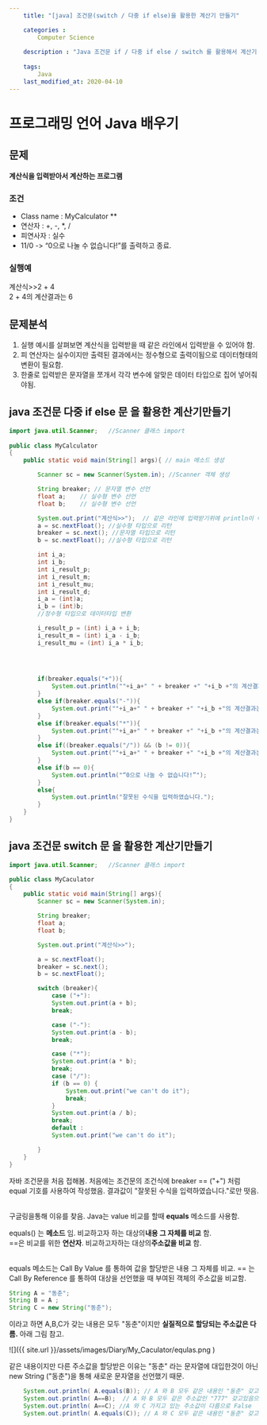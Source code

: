 ```yaml
---
    title: "[java] 조건문(switch / 다중 if else)을 활용한 계산기 만들기"

    categories : 
        Computer Science
        
    description : "Java 조건문 if / 다중 if else / switch 를 활용해서 계산기 만들기"
    
    tags:
        Java
    last_modified_at: 2020-04-10
---
```

# 프로그래밍 언어 Java 배우기

## 문제 
**계산식을 입력받아서 계산하는 프로그램**<br/>

### 조건
* Class name : MyCalculator **
* 연산자 : +, -, *, /
* 피연사자 : 실수
* 11/0 -> “0으로 나눌 수 없습니다!”를 출력하고 종료.

### 실행예
계산식>>2 + 4<br/>
2 + 4의 계산결과는 6

## 문제분석
1. 실행 예시를 살펴보면 계산식을 입력받을 때 같은 라인에서 입력받을 수 있어야 함.
2. 피 연산자는 실수이지만 출력된 결과에서는 정수형으로 출력이됨으로 데이터형태의 변환이 필요함.
3. 한줄로 입력받은 문자열을 쪼개서 각각 변수에 알맞은 데이터 타입으로 집어 넣어줘야됨. 



## java 조건문 다중 if else 문 을 활용한 계산기만들기
```java
import java.util.Scanner;   //Scanner 클래스 import
 
public class MyCalculator
{
    public static void main(String[] args){ // main 메소드 생성

        Scanner sc = new Scanner(System.in); //Scanner 객체 생성

        String breaker; // 문자열 변수 선언
        float a;    // 실수형 변수 선언
        float b;    // 실수형 변수 선언

        System.out.print("계산식>>");  // 같은 라인에 입력받기위에 println이 아닌 print 사용
        a = sc.nextFloat(); //실수형 타입으로 리턴
        breaker = sc.next(); //문자열 타입으로 리턴
        b = sc.nextFloat(); //실수형 타입으로 리턴

        int i_a;
        int i_b;
        int i_result_p;
        int i_result_m;
        int i_result_mu;
        int i_result_d;
        i_a = (int)a;
        i_b = (int)b;
        //정수형 타입으로 데이터타입 변환        

        i_result_p = (int) i_a + i_b;
        i_result_m = (int) i_a - i_b;
        i_result_mu = (int) i_a * i_b;

       
        

        if(breaker.equals("+")){
            System.out.println(""+i_a+" " + breaker +" "+i_b +"의 계산결과는" +" " +(i_result_p));
        }
        else if(breaker.equals("-")){
            System.out.print(""+i_a+" " + breaker +" "+i_b +"의 계산결과는" +" " +(i_result_m));
        }
        else if(breaker.equals("*")){
            System.out.print(""+i_a+" " + breaker +" "+i_b +"의 계산결과는" +" " +(i_result_mu));
        }
        else if((breaker.equals("/")) && (b != 0)){
            System.out.print(""+i_a+" " + breaker +" "+i_b +"의 계산결과는" +" " +(a / b));
        }
        else if(b == 0){
            System.out.println("“0으로 나눌 수 없습니다!”");
        }
        else{
            System.out.println("잘못된 수식을 입력하였습니다.");
        }
    }
}

```
## java 조건문 switch 문 을 활용한 계산기만들기
```java
import java.util.Scanner;   //Scanner 클래스 import

public class MyCaculator
{
    public static void main(String[] args){
        Scanner sc = new Scanner(System.in);

        String breaker;
        float a;
        float b;

        System.out.print("계산식>>");

        a = sc.nextFloat();
        breaker = sc.next();
        b = sc.nextFloat();

        switch (breaker){
            case ("+"):
            System.out.print(a + b);
            break;

            case ("-"):
            System.out.print(a - b);
            break;

            case ("*"):
            System.out.print(a * b);
            break;
            case ("/"):
            if (b == 0) {
                System.out.print("we can't do it");
                break;
            }
            System.out.print(a / b);
            break;
            default :
            System.out.print("we can't do it");

        }
    }
}
```

자바 조건문을 처음 접해봄. 처음에는 조건문의 조건식에 breaker == ("+") 처럼 equal 기호를 사용하여 작성했음. 결과값이 "잘못된 수식을 입력하였습니다."로만 떳음.<br/><br/>

구글링을통해 이유를 찾음. Java는 value 비교를 할때 **equals** 메소드를 사용함.<br/>

equals() 는 **메소드** 임. 비교하고자 하는 대상의**내용 그 자체를 비교** 함. <br/>
==은 비교를 위한 **연산자**. 비교하고자하는 대상의**주소값을 비교** 함.
<br/>
<br/>

equals 메소드는 Call By Value 를 통하여 값을 할당받은 내용 그 자체를 비교. 
== 는 Call By Reference 를 통하여 대상을 선언했을 때 부여된 객체의 주소값을 비교함.<br/>

```java
String A = "동춘";
String B = A ;
String C = new String("동춘");
```
이라고 하면 A,B,C가 갖는 내용은 모두 "동춘"이지만 **실질적으로 할당되는 주소값은 다름.** 아래 그림 참고.

![]({{ site.url }}/assets/images/Diary/My_Caculator/equlas.png    )

같은 내용이지만 다른 주소값을 할당받은 이유는 "동춘" 라는 문자열에 대입한것이 아닌 new String ("동춘")을 통해 새로운 문자열을 선언했기 때문.

```java
    System.out.println( A.equals(B)); // A 와 B 모두 같은 내용인 "동춘" 갖고있음으로 True
    System.out.println( A==B);  // A 와 B 모두 같은 주소값인 "777" 갖고있음으로 True
    System.out.println( A==C); //A 와 C 가지고 있는 주소값이 다름으로 False
    System.out.println( A.equals(C)); // A 와 C 모두 같은 내용인 "동춘" 갖고있음으로 True
```


